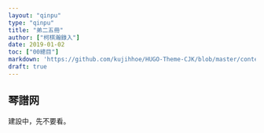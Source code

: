 ```yaml
---
layout: "qinpu"
type: "qinpu"
title: "弟二五冊"
author: ["柯棋瀚錄入"]
date: 2019-01-02
toc: ["00總目"]
markdown: 'https://github.com/kujihhoe/HUGO-Theme-CJK/blob/master/content/qinpu/00table/25.md'
draft: true
---
```


## 琴譜网

建設中，先不要看。
